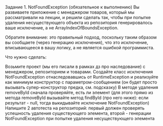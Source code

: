 Задание 1. NotFoundException (обязательное к выполнению)
Вы развиваете приложение с менеджером товаров, который мы рассматривали на лекции, и решили сделать так, чтобы при попытке удаления несуществующего объекта из репозитория генерировалось ваше исключение, а не ArrayIndexOfBoundsException.

Обратите внимание: это правильный подход, поскольку таким образом вы сообщаете (через генерацию исключения), что это исключение, вписывающееся в вашу логику, а не является ошибкой программиста.

Что нужно сделать:

Возьмите проект (мы его писали в рамках дз про наследование) с менеджером, репозиторием и товарами.
Создайте класс исключения NotFoundException отнаследовавшись от RuntimeException и реализуйте как минимум конструктор с параметром-сообщением (он будет просто вызывать супер-конструктор предка, см. подсказку)
В методе удаления removeById сначала проверяйте, есть ли элемент (для этого прямо из метода removeById вызывайте метод findById (про него ниже): если результат - null, тогда выкидывайте исключение NotFoundException)
Напишите 2 автотеста на репозиторий: первый должен проверять успешность удаления существующего элемента, второй - генерации NotFoundException при попытке удаления несуществующего элемента
